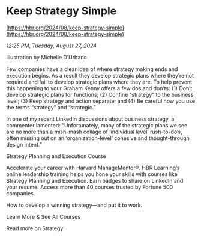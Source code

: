 # Keep Strategy Simple

[https://hbr.org/2024/08/keep-strategy-simple](https://hbr.org/2024/08/keep-strategy-simple)

*12:25 PM, Tuesday, August 27, 2024*

Illustration by Michelle D’Urbano

Few companies have a clear idea of where strategy making ends and execution begins. As a result they develop strategic plans where they’re not required and fail to develop strategic plans where they are. To help prevent this happening to your Graham Kenny offers a few dos and don’ts: (1) Don’t develop strategic plans for functions; (2) Confine “strategy” to the business level; (3) Keep strategy and action separate; and (4) Be careful how you use the terms “strategy” and “strategic.”

In one of my recent LinkedIn discussions about business strategy, a commenter lamented: “Unfortunately, many of the strategic plans we see are no more than a mish-mash collage of ‘individual level’ rush-to-do’s, often missing out on an ‘organization-level’ cohesive and thought-through design intent.”

Strategy Planning and Execution Course

Accelerate your career with Harvard ManageMentor®. HBR Learning’s online leadership training helps you hone your skills with courses like Strategy Planning and Execution. Earn badges to share on LinkedIn and your resume. Access more than 40 courses trusted by Fortune 500 companies.

How to develop a winning strategy—and put it to work.

Learn More & See All Courses

Read more on Strategy

